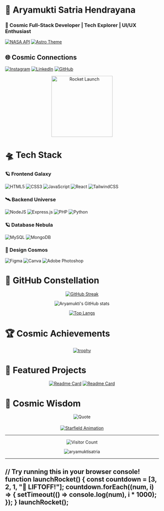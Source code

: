 # 🚀 Aryamukti Satria Hendrayana 

### 🌌 Cosmic Full-Stack Developer | Tech Explorer | UI/UX Enthusiast

[![NASA API](https://img.shields.io/badge/NASA_API-0B3D91?style=for-the-badge&logo=nasa&logoColor=white)](https://api.nasa.gov)
[![Astro Theme](https://img.shields.io/badge/SPACE_THEME-6C3EC8?style=for-the-badge&logo=astro&logoColor=white)](#)

## 🌐 Cosmic Connections
[![Instagram](https://img.shields.io/badge/Instagram-%23E4405F.svg?logo=Instagram&logoColor=white)](https://instagram.com/aryamuktisatria) 
[![LinkedIn](https://img.shields.io/badge/LinkedIn-%230077B5.svg?logo=linkedin&logoColor=white)](https://linkedin.com/in/aryamuktisatriahendrayana)
[![GitHub](https://img.shields.io/badge/GitHub-%23121011.svg?logo=github&logoColor=white)](https://github.com/aryamuktisatria)

<div align="center">
  <img src="https://media.giphy.com/media/26tn33aiTi1jkl6H6/giphy.gif" width="200" alt="Rocket Launch">
</div>

# 🛸 Tech Stack

### 🪐 Frontend Galaxy
![HTML5](https://img.shields.io/badge/html5-%23E34F26.svg?style=for-the-badge&logo=html5&logoColor=white)
![CSS3](https://img.shields.io/badge/css3-%231572B6.svg?style=for-the-badge&logo=css3&logoColor=white)
![JavaScript](https://img.shields.io/badge/javascript-%23323330.svg?style=for-the-badge&logo=javascript&logoColor=%23F7DF1E)
![React](https://img.shields.io/badge/react-%2320232a.svg?style=for-the-badge&logo=react&logoColor=%2361DAFB)
![TailwindCSS](https://img.shields.io/badge/tailwindcss-%2338B2AC.svg?style=for-the-badge&logo=tailwind-css&logoColor=white)

### 🛰️ Backend Universe
![NodeJS](https://img.shields.io/badge/node.js-6DA55F?style=for-the-badge&logo=node.js&logoColor=white)
![Express.js](https://img.shields.io/badge/express.js-%23404d59.svg?style=for-the-badge&logo=express&logoColor=%2361DAFB)
![PHP](https://img.shields.io/badge/php-%23777BB4.svg?style=for-the-badge&logo=php&logoColor=white)
![Python](https://img.shields.io/badge/python-3670A0?style=for-the-badge&logo=python&logoColor=ffdd54)

### 🪐 Database Nebula
![MySQL](https://img.shields.io/badge/mysql-4479A1.svg?style=for-the-badge&logo=mysql&logoColor=white)
![MongoDB](https://img.shields.io/badge/MongoDB-%234ea94b.svg?style=for-the-badge&logo=mongodb&logoColor=white)

### 🎨 Design Cosmos
![Figma](https://img.shields.io/badge/figma-%23F24E1E.svg?style=for-the-badge&logo=figma&logoColor=white)
![Canva](https://img.shields.io/badge/Canva-%2300C4CC.svg?style=for-the-badge&logo=Canva&logoColor=white)
![Adobe Photoshop](https://img.shields.io/badge/adobe%20photoshop-%2331A8FF.svg?style=for-the-badge&logo=adobe%20photoshop&logoColor=white)

# 🌠 GitHub Constellation

<div align="center">
  
[![GitHub Streak](https://streak-stats.demolab.com?user=aryamuktisatria&theme=dark&background=0d1117&border=444&dates=FFF&ring=7D3CFF&fire=FF7D3C&currStreakNum=FFF&sideNums=FFF&currStreakLabel=7D3CFF&sideLabels=7D3CFF)](https://git.io/streak-stats)

</div>

<div align="center">
  
![Aryamukti's GitHub stats](https://github-readme-stats.vercel.app/api?username=aryamuktisatria&show_icons=true&theme=radical&bg_color=0d1117&title_color=7D3CFF&icon_color=FF7D3C&text_color=FFF&border_color=444)

</div>

<div align="center">
  
[![Top Langs](https://github-readme-stats.vercel.app/api/top-langs/?username=aryamuktisatria&layout=compact&theme=radical&bg_color=0d1117&title_color=7D3CFF&text_color=FFF&border_color=444)](https://github.com/aryamuktisatria/github-readme-stats)

</div>

# 🏆 Cosmic Achievements

<div align="center">
  
[![trophy](https://github-profile-trophy.vercel.app/?username=aryamuktisatria&theme=onedark&row=2&column=4&margin-w=15&margin-h=15)](https://github.com/aryamuktisatria)

</div>

# 🚀 Featured Projects

<div align="center">
  
[![Readme Card](https://github-readme-stats.vercel.app/api/pin/?username=aryamuktisatria&repo=Portfolio&theme=radical&bg_color=0d1117&title_color=7D3CFF&text_color=FFF&border_color=444)](https://github.com/aryamuktisatria/Portfolio)
[![Readme Card](https://github-readme-stats.vercel.app/api/pin/?username=aryamuktisatria&repo=SpaceApp&theme=radical&bg_color=0d1117&title_color=7D3CFF&text_color=FFF&border_color=444)](https://github.com/aryamuktisatria/SpaceApp)

</div>

# 🌌 Cosmic Wisdom

<div align="center">
  
![Quote](https://quotes-github-readme.vercel.app/api?type=horizontal&theme=radical&quote=The%20universe%20is%20full%20of%20magical%20things%20patiently%20waiting%20for%20our%20wits%20to%20grow%20sharper&author=Eden%20Phillpotts)

</div>

<div align="center" style="margin-top: 20px;">
  
[![Starfield Animation](https://media.giphy.com/media/XAxylRMCdpbEWUAvr8/giphy.gif)](https://github.com/aryamuktisatria)

</div>

---

<div align="center">
  
![Visitor Count](https://profile-counter.glitch.me/aryamuktisatria/count.svg)

</div>

<p align="center"> 
  <img src="https://komarev.com/ghpvc/?username=aryamuktisatria&label=Stellar%20Visitors&color=7D3CFF&style=flat" alt="aryamuktisatria" /> 
</p>

---

// Try running this in your browser console!
function launchRocket() {
  const countdown = [3, 2, 1, "🚀 LIFTOFF!"];
  countdown.forEach((num, i) => {
    setTimeout(() => console.log(num), i * 1000);
  });
}
launchRocket();
---
